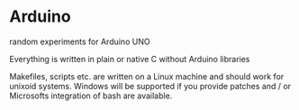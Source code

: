 # Arduino
random experiments for Arduino UNO

Everything is written in plain or native C without Arduino libraries


Makefiles, scripts etc. are written on a Linux machine and should work for unixoid systems.
Windows will be supported if you provide patches and / or Microsofts integration of bash are available.
